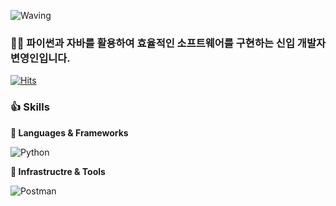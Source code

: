 ![Waving](https://capsule-render.vercel.app/api?type=waving&height=200&text=Good%20Day%20To%20Code!&fontAlign=40&fontAlignY=40&color=gradient)
<!-- ![Waving](https://capsule-render.vercel.app/api?type=waving&height=200&text=Good%20Day%20To%20Code!&fontAlign=40&fontAlignY=40&color=gradient) -->
<!-- https://capsule-render.vercel.app/api : end-point -->
<!-- type : waving????? : 모양 -->
<!-- height : 높이 200px ~ 360px -->
<!-- text : 말그대로 텍스트인데, 띄어쓰기는 + 또는 %20 -->

### 🏋️‍♂️ 파이썬과 자바를 활용하여 효율적인 소프트웨어를 구현하는 신입 개발자 변영인입니다.
<!-- 챗GPT와 이모지 사용해서 본인의 인사말을 작성 -->
<!-- # : 제목 크기 => h 태그들과 비슷, 많을 수록 작아짐. # ~ #6 -->
[![Hits](https://hits.seeyoufarm.com/api/count/incr/badge.svg?url=https%3A%2F%2Fgithub.com%2Fqus0in&count_bg=%2379C83D&title_bg=%23555555&icon=&icon_color=%23E7E7E7&title=hits&edge_flat=false)](https://hits.seeyoufarm.com)
<!-- 조회수 카운터 -->
<!-- []() : 링크 문법 -> () 안에 있는 링크로 연결하는 서식을 걸고, [] 안에 있는 텍스트 혹은 이미지로 표시 -->
<!-- [...](https://hits.seeyoufarm.com) -->
<!-- ![]() : 이미지 문법 -> () 안에 있는 링크로 이미지를 표현하고, [] 안에 있는 텍스트로 description (이미지가 짤렸을 경우 설명) -->
<!-- ![Hits](https://hits.seeyoufarm.com/api/count/incr/badge.svg?url=https%3A%2F%2Fgithub.com%2Fqus0in&count_bg=%2379C83D&title_bg=%23555555&icon=&icon_color=%23E7E7E7&title=hits&edge_flat=false) -->

### 👍 Skills
<!-- ![로고명](https://img.shields.io/badge/로고명-배경색상코드.svg?&style=for-the-badge&logo=로고명&logoColor=로고색상이름) -->
**🤠 Languages & Frameworks**

![Python](https://img.shields.io/badge/python-3776AB.svg?&style=for-the-badge&logo=python&logoColor=white)

**👻 Infrastructre & Tools**

![Postman](https://img.shields.io/badge/postman-FF6C37.svg?&style=for-the-badge&logo=postman&logoColor=white)